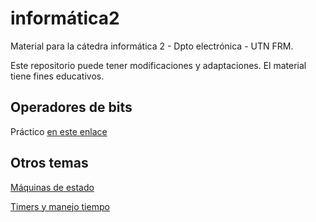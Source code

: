 # informática2

Material para la cátedra informática 2 - Dpto electrónica - UTN FRM.

Este repositorio puede tener modificaciones y adaptaciones. El material tiene fines educativos.

## Operadores de bits

Práctico [en este enlace](https://docs.google.com/document/d/1qE9RnVWxhBHEBwiXELBri45oypyxLRrMuanq2PRVyWg/edit?usp=sharing)

## Otros temas

[Máquinas de estado](statemachine/README.md)

[Timers y manejo tiempo](timers/README.md)

